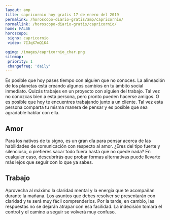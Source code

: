 ```yaml
---
layout: amp
title: capricornio hoy gratis 17 de enero del 2019 
permalink: /horoscopo-diario-gratis/amp/capricornio/
normallink: /horoscopo-diario-gratis/capricornio/
home: FALSE
horoscopo:
 signo: capricornio
 video: 7IJqX7mQ1K4

ogimg: /images/capricornio_char.png
sitemap:
 priority: 1
 changefreq: 'daily'
---
```



Es posible que hoy pases tiempo con alguien que no conoces. La alineación de los planetas está creando algunos cambios en tu ámbito social inmediato. Quizás trabajes en un proyecto con alguien del trabajo. Tal vez no conozcas bien a esta persona, pero pronto pueden hacerse amigos. O es posible que hoy te encuentres trabajando junto a un cliente. Tal vez esta persona comparta tu misma manera de pensar y es posible que sea agradable hablar con ella.

## Amor

Para los nativos de tu signo, es un gran día para pensar acerca de las habilidades de comunicación con respecto al amor. ¿Eres del tipo fuerte y silencioso, o prefieres sacar todo fuera hasta que no quede nada? En cualquier caso, descubrirás que probar formas alternativas puede llevarte más lejos que seguir con lo que ya sabes.

## Trabajo

Aprovecha al máximo la claridad mental y la energía que te acompañan durante la mañana. Los asuntos que debes resolver se presentarán con claridad y te será muy fácil comprenderlos. Por la tarde, en cambio, las respuestas no se dejarán atrapar con esa facilidad. La indecisión tomará el control y el camino a seguir se volverá muy confuso.